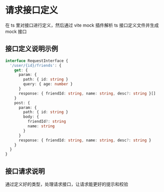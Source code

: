 # 请求接口定义

在 ts 里对接口进行定义，然后通过 vite mock 插件解析 ts 接口定义文件并生成 mock 接口

## 接口定义说明示例

```ts
interface RequestInterface {
  '/user/{id}/friends': {
    get: {
      param: {
        path: { id: string }
        query: { age: number }
      }
      response: { friendId: string, name: string, desc?: string }[]
    }
    post: {
      param: {
        path: { id: string }
        body: {
          friendId?: string
          name: string
        }
      }
      response: { friendId: string, name: string, desc?: string }
    }
  }
}
```

## 接口请求说明

通过定义好的类型，处理请求接口，让请求能更好的提示和校验
